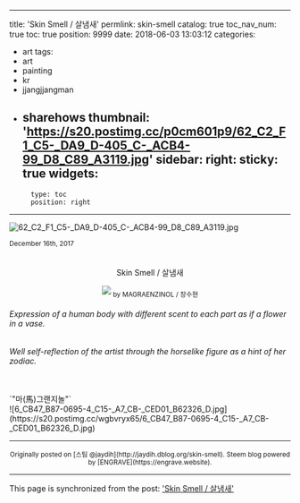 
---
title: 'Skin Smell / 살냄새'
permlink: skin-smell
catalog: true
toc_nav_num: true
toc: true
position: 9999
date: 2018-06-03 13:03:12
categories:
- art
tags:
- art
- painting
- kr
- jjangjjangman
- sharehows
thumbnail: 'https://s20.postimg.cc/p0cm601p9/62_C2_F1_C5-_DA9_D-405_C-_ACB4-99_D8_C89_A3119.jpg'
sidebar:
    right:
        sticky: true
widgets:
    -
        type: toc
        position: right
---


![62_C2_F1_C5-_DA9_D-405_C-_ACB4-99_D8_C89_A3119.jpg](https://s20.postimg.cc/p0cm601p9/62_C2_F1_C5-_DA9_D-405_C-_ACB4-99_D8_C89_A3119.jpg)
<div class=text-right><sub>December 16th, 2017&nbsp;&nbsp;</sub></div>
<br>
<br>
<center>
Skin Smell / 살냄새

![](https://steemitimages.com/DQmPhqdddLEUmxWmJaxHhQeX9NxKe2WKEXVjpuycwrELkVJ/border_02.png)
<sub>by MAGRAENZINOL&nbsp;/&nbsp;장수현</sub>
</center>



###### Expression of a human body with different scent to each part as if a flower in a vase.
###### Well self-reflection of the artist through the horselike figure as a hint of her zodiac.
<br>
`"마(馬)그랜지놀"`
<br>
![6_CB47_B87-0695-4_C15-_A7_CB-_CED01_B62326_D.jpg](https://s20.postimg.cc/wgbvryx65/6_CB47_B87-0695-4_C15-_A7_CB-_CED01_B62326_D.jpg)
<center><sub><Born in August, 2017></sub></center>

***
<center><sup>Originally posted on [스팀 @jaydih](http://jaydih.dblog.org/skin-smell). Steem blog powered by [ENGRAVE](https://engrave.website).</sup></center>

- - -

This page is synchronized from the post: ['Skin Smell / 살냄새'](https://steemit.com/@jaydih/skin-smell)
